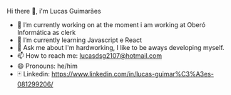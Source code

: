  Hi there 👋, i'm Lucas Guimarães

- 🔭 I’m currently working on at the moment i am working at Oberó Informática as clerk
- 🌱 I’m currently learning Javascript e React
- 💬 Ask me about I'm hardworking, I like to be aways developing myself.
- 📫 How to reach me: lucasdsg2107@hotmail.com
- 😄 Pronouns: he/him
- 🃏 Linkedin: https://www.linkedin.com/in/lucas-guimar%C3%A3es-081299206/
<!--
**lucasdsguimaraes/lucasdsguimaraes** is a ✨ _special_ ✨ repository because its `README.md` (this file) appears on your GitHub profile.

Here are some ideas to get you started:

- 🔭 I’m currently working on ...
- 🌱 I’m currently learning ...
- 👯 I’m looking to collaborate on ...
- 🤔 I’m looking for help with ...
- 💬 Ask me about ...
- 📫 How to reach me: ...
- 😄 Pronouns: ...
- ⚡ Fun fact: ...
-->

